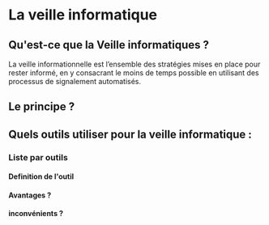 # La veille informatique



## Qu'est-ce que la Veille informatiques ?

La veille informationnelle est l’ensemble des stratégies mises en place pour rester informé, en y consacrant le moins de temps possible 
en utilisant des processus de signalement automatisés.

## Le principe ?

## Quels outils utiliser pour la veille informatique :

### Liste par outils
#### Definition de l'outil
#### Avantages ?
#### inconvénients ?
